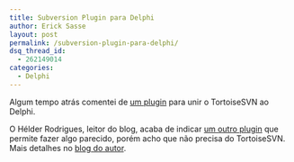 ```yaml
---
title: Subversion Plugin para Delphi
author: Erick Sasse
layout: post
permalink: /subversion-plugin-para-delphi/
dsq_thread_id:
  - 262149014
categories:
  - Delphi
---
```

Algum tempo atr&aacute;s comentei de [um plugin][1] para unir o TortoiseSVN ao Delphi. 

O H&eacute;lder Rodrigues, leitor do blog, acaba de indicar [um outro plugin][2] que permite fazer algo parecido, por&eacute;m acho que n&atilde;o precisa do TortoiseSVN. Mais detalhes no [blog do autor][3].

 [1]: http://www.ericksasse.com.br/?p=473
 [2]: http://sourceforge.net/projects/delphisvn/
 [3]: http://tondrej.blogspot.com/